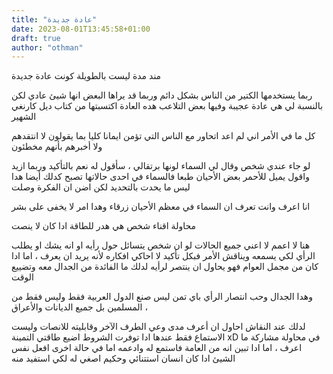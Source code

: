 ```yaml
---
title: "عادة جديدة"
date: 2023-08-01T13:45:58+01:00
draft: true
author: "othman"
---
```


مند مدة ليست بالطويلة كونت عادة جديدة

ربما يستخدمها الكتير من الناس بشكل دائم وربما قد يراها البعض انها شيئ عادي لكن بالنسبة لي هي عادة عجيبة وفيها بعض التلاعب هده العادة اكتسبتها من كتاب ديل كارنغي الشهير

كل ما في الأمر اني لم اعد اتحاور مع الناس التي تؤمن ايمانا كليا بما يقولون لا انتقدهم ولا أخبرهم بأنهم مخطئون

لو جاء عندي شخص وقال لي السماء لونها برتقالي ، سأقول له نعم بالتأكيد وربما ازيد واقول يميل للأحمر بعض الأحيان
طبعا فالسماء في احدى حالاتها تصبح كدلك أيضا هدا ليس ما يحدت بالتحديد لكن اضن ان الفكرة وصلت

انا اعرف وانت تعرف ان السماء في معظم الأحيان زرقاء وهدا امر لا يخفى على بشر

محاولة اقناء شخص هي هدر للطاقة ادا كان لا ينصت

هنا لا اعمم لا اعني جميع الحالات لو ان شخص يتسائل حول رأيه او انه يشك او يطلب الرأي لكي يسمعه ويناقش الأمر فبكل تأكيد لا احاكي افكاره
لأنه يريد ان يعرف ، اما ادا كان من مجمل العوام فهو يحاول ان ينتصر لرأيه لدلك ما الفائدة من الجدال معه وتضييع الوقت

وهدا الجدال وحب انتصار الرأي باي تمن ليس صنع الدول العربية فقط وليس فقط من المسلمين
بل جميع الديانات والأعراق ،

لدلك عند النقاش احاول ان أعرف مدى وعي الطرف الآخر وقابليته للانصات وليست الاستماع فقط
عندها ادا توفرت الشروط اضيع طاقتي التمينة xD في محاولة مشاركة ما اعرف ،
اما ادا تبين انه من العامة فاستمع له وادعمه
اما في حالة اخرى افعل نفس الشيئ ادا كان انسان استتنائي وحكيم اصغي له لكي استفيد منه
